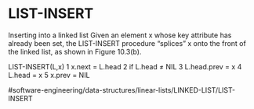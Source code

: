 # LIST-INSERT
Inserting into a linked list Given an element x whose key attribute
has already been set, the LIST-INSERT procedure “splices” x onto the
front of the linked list, as shown in Figure 10.3(b).



LIST-INSERT(L,x)
1 x.next = L.head
2     if L.head ≠ NIL 
3 L.head.prev = x 
4 L.head = x 
5 x.prev = NIL


#software-engineering/data-structures/linear-lists/LINKED-LIST/LIST-INSERT
